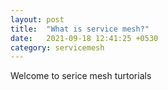 ```yaml
---
layout: post
title:  "What is service mesh?"
date:   2021-09-18 12:41:25 +0530
category: servicemesh
---
```

Welcome to serice mesh turtorials